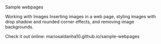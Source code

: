 Sample webpages


Working with Images
Inserting images in a web page, styling images with drop shadow and rounded corner effects, and removing image backgrounds.

Check it out online: mariosaldanha10.github.io/sample-webpages
